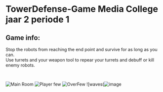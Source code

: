 # TowerDefense-Game Media College jaar 2 periode 1

## Game info: <br>
  Stop the robots from reaching the end point and survive for as long as you can. <br>
  Use turrets and your weapon tool to repear your turrets and debuff or kill enemy robots.
  
  <br>

  ![Main Room](https://cdn.discordapp.com/attachments/643913270746677269/948557960081186816/unknown.png) 
  ![Player few](https://cdn.discordapp.com/attachments/643913270746677269/948559669704675348/unknown.png)
  ![OverFew](https://cdn.discordapp.com/attachments/643913270746677269/948563231377588274/unknown.png)
  ![waves(![image](https://user-images.githubusercontent.com/70643013/156365272-b32dc545-879f-40b0-9328-4bceb8178e76.png)
